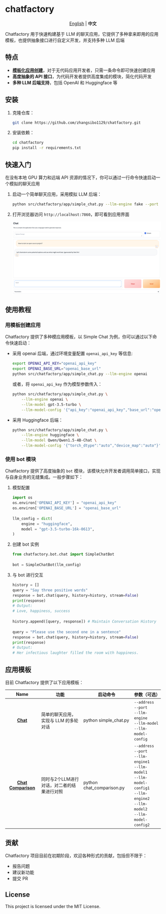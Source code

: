 # chatfactory

<p align="center">
    <a href="https://github.com/zhangsibo1129/chatfactory/blob/main/README.md">English</a> |
    <b>中文</b>
<p>

Chatfactory 用于快速构建基于 LLM 的聊天应用，它提供了多种拿来即用的应用模板，也提供抽象接口进行自定义开发，并支持多种 LLM 后端

## 特点

- [**模板化应用创建**](#应用模板)，对于无代码应用开发者，只需一条命令即可快速创建应用
- **高度抽象的 API 接口**，为代码开发者提供高度集成的模块，简化代码开发
- **多种 LLM 后端支持**，包括 OpenAI 和 Huggingface 等

## 安装

1. 克隆仓库：

    ```bash
    git clone https://github.com/zhangsibo1129/chatfactory.git
    ```

2. 安装依赖：

    ```bash
    cd chatfactory
    pip install -r requirements.txt
    ```

## 快速入门

在没有本地 GPU 算力和远端 API 资源的情况下，你可以通过一行命令快速启动一个模拟的聊天应用

1. 启动一个简单聊天应用，采用模拟 LLM 后端：

    ```bash
    python src/chatfactory/app/simple_chat.py --llm-engine fake --port 7860
    ```

2. 打开浏览器访问 `http://localhost:7860`，即可看到应用界面

    ![chatfactory-demo](docs/figures/simple_chat.png)

## 使用教程

### 用模板创建应用

Chatfactory 提供了多种模应用模板，以 Simple Chat 为例，你可以通过以下命令快速启动：

- 采用 openai 后端，通过环境变量配置 `openai_api_key` 等信息:

    ```bash
    export OPENAI_API_KEY="openai_api_key"
    export OPENAI_BASE_URL="openai_base_url"
    python src/chatfactory/app/simple_chat.py --llm-engine openai
    ```

    或者，将 `openai_api_key` 作为模型参数传入：

    ```bash
    python src/chatfactory/app/simple_chat.py \
        --llm-engine openai \
        --llm-model gpt-3.5-turbo \
        --llm-model-config '{"api_key":"openai_api_key","base_url":"openai_base_url"}'
    ```

- 采用 Huggingface 后端：

    ```bash
    python src/chatfactory/app/simple_chat.py \
        --llm-engine huggingface \
        --llm-model Qwen/Qwen1.5-4B-Chat \
        --llm-model-config '{"torch_dtype":"auto","device_map":"auto"}'
    ```

### 使用 bot 模块

Chatfactory 提供了高度抽象的 `bot` 模块，该模块允许开发者调用简单接口，实现与自身业务的无缝集成。一般步骤如下：

1. 模型配置

    ```python
    import os
    os.environ['OPENAI_API_KEY'] = "openai_api_key"
    os.environ['OPENAI_BASE_URL'] = "openai_base_url"

    llm_config = dict(
        engine = "huggingface",
        model = "gpt-3.5-turbo-16k-0613",
    )
    ```

2. 创建 bot 实例

    ```python
    from chatfactory.bot.chat import SimpleChatBot

    bot = SimpleChatBot(llm_config)
    ```

3. 与 bot 进行交互

    ```python
    history = []
    query = "Say three positive words"
    response = bot.chat(query, history=history, stream=False)
    print(response)
    # Output:
    # Love, happiness, success

    history.append([query, response]) # Maintain Conversation History

    query = "Please use the second one in a sentence"
    response = bot.chat(query, history=history, stream=False)
    print(response)
    # Output:
    # Her infectious laughter filled the room with happiness.
    ```

## 应用模板

目前 Chatfactory 提供了以下应用模板：

| Name | 功能 | 启动命令 | 参数（可选）|
|:----------:|----------|----------|----------|
| [**Chat**](docs/simple_chat.md) | 简单的聊天应用，实现与 LLM 的多轮对话 | python simple_chat.py | `--address`<br>`--port`<br>`--llm-engine` <br>`--llm-model` <br>`--llm-model-config`|
| [**Chat Comparison**](docs/chat_comparison.md) | 同时与2个LLM进行对话，对二者的结果进行对照 | python chat_comparison.py | `--address`<br>`--port`<br>`--llm-engine1` <br>`--llm-model1` <br>`--llm-model-config1` <br>`--llm-engine2` <br>`--llm-model2` <br>`--llm-model-config2`|

## 贡献

Chatfactory 项目目前在初期阶段，欢迎各种形式的贡献，包括但不限于：

- 报告问题
- 建议新功能
- 提交 PR

## License

This project is licensed under the MIT License.
